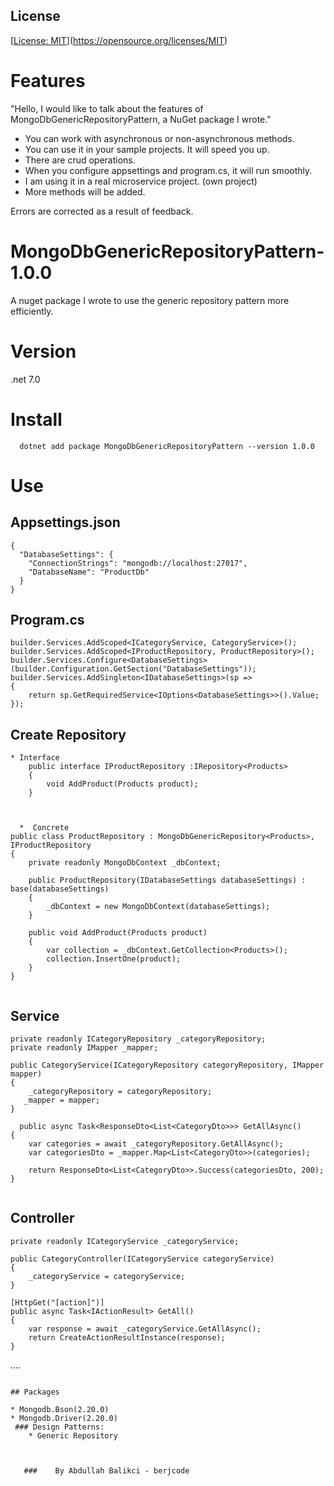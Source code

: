 ## License

[[License: MIT](https://img.shields.io/badge/License-MIT-yellow.svg)](https://opensource.org/licenses/MIT)

# Features


"Hello, I would like to talk about the features of MongoDbGenericRepositoryPattern, a NuGet package I wrote."

* You can work with asynchronous or non-asynchronous methods.
* You can use it in your sample projects. It will speed you up.
* There are crud operations.
* When you configure appsettings and program.cs, it will run smoothly.
* I am using it in a real microservice project. (own project)
* More methods will be added.


Errors are corrected as a result of feedback.

# MongoDbGenericRepositoryPattern- 1.0.0
 A nuget package I wrote to use the generic repository pattern more efficiently.
# Version
.net 7.0
# Install
```
  dotnet add package MongoDbGenericRepositoryPattern --version 1.0.0
```
# Use 

## Appsettings.json
```
{
  "DatabaseSettings": {
    "ConnectionStrings": "mongodb://localhost:27017",
    "DatabaseName": "ProductDb"
  }
}

```
## Program.cs 
```
builder.Services.AddScoped<ICategoryService, CategoryService>();
builder.Services.AddScoped<IProductRepository, ProductRepository>();
builder.Services.Configure<DatabaseSettings>(builder.Configuration.GetSection("DatabaseSettings"));
builder.Services.AddSingleton<IDatabaseSettings>(sp =>
{
    return sp.GetRequiredService<IOptions<DatabaseSettings>>().Value;
});

```
## Create Repository
```
* Interface
    public interface IProductRepository :IRepository<Products>
    {
        void AddProduct(Products product);
    }



  *  Concrete  
public class ProductRepository : MongoDbGenericRepository<Products>, IProductRepository
{
    private readonly MongoDbContext _dbContext;

    public ProductRepository(IDatabaseSettings databaseSettings) : base(databaseSettings)
    {
        _dbContext = new MongoDbContext(databaseSettings);
    }

    public void AddProduct(Products product)
    {
        var collection = _dbContext.GetCollection<Products>();
        collection.InsertOne(product);
    }
}


```
## Service

    private readonly ICategoryRepository _categoryRepository;
    private readonly IMapper _mapper;

    public CategoryService(ICategoryRepository categoryRepository, IMapper mapper)
    {
        _categoryRepository = categoryRepository;
       _mapper = mapper;
    }

      public async Task<ResponseDto<List<CategoryDto>>> GetAllAsync()
    {
        var categories = await _categoryRepository.GetAllAsync();
        var categoriesDto = _mapper.Map<List<CategoryDto>>(categories);

        return ResponseDto<List<CategoryDto>>.Success(categoriesDto, 200);
    }


```

```
## Controller 
  
    private readonly ICategoryService _categoryService;

    public CategoryController(ICategoryService categoryService)
    {
        _categoryService = categoryService;
    }

    [HttpGet("[action]")]
    public async Task<IActionResult> GetAll()
    {
        var response = await _categoryService.GetAllAsync();
        return CreateActionResultInstance(response);
    }

....

```

## Packages

* Mongodb.Bson(2.20.0)
* Mongodb.Driver(2.20.0)
 ### Design Patterns:
    * Generic Repository   
       

                                                                                                                      
   ###    By Abdullah Balikci - berjcode

